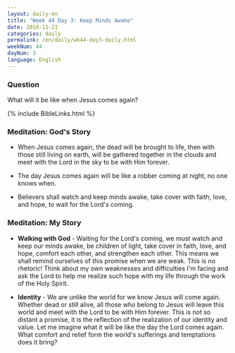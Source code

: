```yaml
---
layout: daily-en
title: "Week 44 Day 3: Keep Minds Awake"
date: 2018-11-21 
categories: daily
permalink: /en/daily/wk44-day3-daily.html
weekNum: 44
dayNum: 3
language: English
---
```


### Question     
What will it be like when Jesus comes again?

{% include BibleLinks.html %} 

### Meditation: God's Story   
+ When Jesus comes again, the dead will be brought to life, then with those still living on earth, will be gathered together in the clouds and meet with the Lord in the sky to be with Him forever. 

+ The day Jesus comes again will be like a robber coming at night, no one knows when. 

+ Believers shall watch and keep minds awake, take cover with faith, love, and hope, to wait for the Lord's coming. 

### Meditation: My Story   
+ **Walking with God** - Waiting for the Lord's coming, we must watch and keep our minds awake, be children of light, take cover in faith, love, and hope, comfort each other, and strengthen each other. This means we shall remind ourselves of this promise when we are weak. This is no rhetoric! Think about my own weaknesses and difficulties I'm facing and ask the Lord to help me realize such hope with my life through the work of the Holy Spirit. 

+ **Identity** - We are unlike the world for we know Jesus will come again. Whether dead or still alive, all those who belong to Jesus will leave this world and meet with the Lord to be with Him forever. This is not so distant a promise, it is the reflection of the realization of our identity and value. Let me imagine what it will be like the day the Lord comes again. What comfort and relief form the world's sufferings and temptations does it bring?
